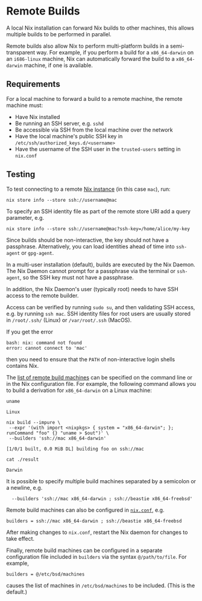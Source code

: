 # Remote Builds

A local Nix installation can forward Nix builds to other machines,
this allows multiple builds to be performed in parallel.

Remote builds also allow Nix to perform multi-platform builds in a
semi-transparent way. For example, if you perform a build for a
`x86_64-darwin` on an `i686-linux` machine, Nix can automatically
forward the build to a `x86_64-darwin` machine, if one is available.

## Requirements

For a local machine to forward a build to a remote machine, the remote machine must:

- Have Nix installed
- Be running an SSH server, e.g. `sshd`
- Be accessible via SSH from the local machine over the network
- Have the local machine's public SSH key in `/etc/ssh/authorized_keys.d/<username>`
- Have the username of the SSH user in the `trusted-users` setting in `nix.conf`

## Testing

To test connecting to a remote [Nix instance] (in this case `mac`), run:

```console
nix store info --store ssh://username@mac
```

To specify an SSH identity file as part of the remote store URI add a
query parameter, e.g.

```console
nix store info --store ssh://username@mac?ssh-key=/home/alice/my-key
```

Since builds should be non-interactive, the key should not have a
passphrase. Alternatively, you can load identities ahead of time into
`ssh-agent` or `gpg-agent`.

In a multi-user installation (default), builds are executed by the Nix
Daemon. The Nix Daemon cannot prompt for a passphrase via the terminal
or `ssh-agent`, so the SSH key must not have a passphrase.

In addition, the Nix Daemon's user (typically root) needs to have SSH
access to the remote builder.

Access can be verified by running `sudo su`, and then validating SSH
access, e.g. by running `ssh mac`. SSH identity files for root users
are usually stored in `/root/.ssh/` (Linux) or `/var/root/.ssh` (MacOS).

If you get the error

```console
bash: nix: command not found
error: cannot connect to 'mac'
```

then you need to ensure that the `PATH` of non-interactive login shells
contains Nix.

The [list of remote build machines](@docroot@/command-ref/conf-file.md#conf-builders) can be specified on the command line or in the Nix configuration file.
For example, the following command allows you to build a derivation for `x86_64-darwin` on a Linux machine:

```console
uname
```

```console
Linux
```

```console
nix build --impure \
 --expr '(with import <nixpkgs> { system = "x86_64-darwin"; }; runCommand "foo" {} "uname > $out")' \
 --builders 'ssh://mac x86_64-darwin'
```

```console
[1/0/1 built, 0.0 MiB DL] building foo on ssh://mac
```

```console
cat ./result
```

```console
Darwin
```

It is possible to specify multiple build machines separated by a semicolon or a newline, e.g.

```console
  --builders 'ssh://mac x86_64-darwin ; ssh://beastie x86_64-freebsd'
```

Remote build machines can also be configured in [`nix.conf`](@docroot@/command-ref/conf-file.md), e.g.

    builders = ssh://mac x86_64-darwin ; ssh://beastie x86_64-freebsd

After making changes to `nix.conf`, restart the Nix daemon for changes to take effect.

Finally, remote build machines can be configured in a separate configuration
file included in `builders` via the syntax `@/path/to/file`. For example,

    builders = @/etc/bsd/machines

causes the list of machines in `/etc/bsd/machines` to be included.
(This is the default.)

[Nix instance]: @docroot@/glossary.md#gloss-nix-instance
